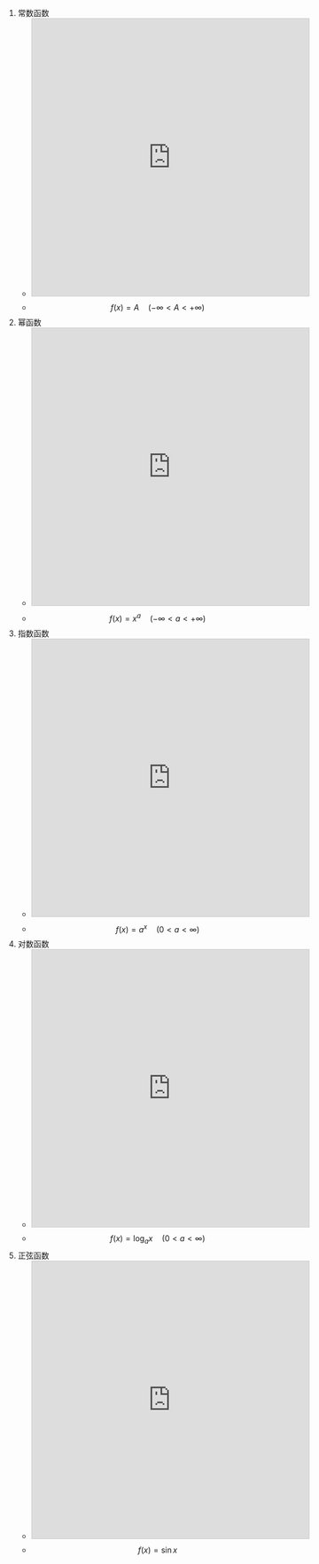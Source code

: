 1. 常数函数
	- <iframe src="https://www.desmos.com/calculator/wgkveoc5lu?embed" width="500" height="500" style="border: 1px solid #ccc;" frameborder=0></iframe>
	- $$f(x)=A\quad(-\infty<A<+\infty)$$
2. 幂函数
	- <iframe src="https://www.desmos.com/calculator/dtrjdq9ggv?embed" width="500" height="500" style="border: 1px solid #ccc" frameborder=0></iframe>
	- $$f(x)=x^a\quad (-\infty<a<+\infty)$$
3. 指数函数
	- <iframe src="https://www.desmos.com/calculator/qkaoo9xqk1?embed" width="500" height="500" style="border: 1px solid #ccc" frameborder=0></iframe>
	- $$f(x)=a^x\quad (0<a<\infty)$$
4. 对数函数
	- <iframe src="https://www.desmos.com/calculator/dsyqknimd2?embed" width="500" height="500" style="border: 1px solid #ccc" frameborder=0></iframe>
	- $$f(x)=\log_a{x}\quad (0<a<\infty)$$
5. 正弦函数
	- <iframe src="https://www.desmos.com/calculator/kk2i7wou10?embed" width="500" height="500" style="border: 1px solid #ccc" frameborder=0></iframe>
	- $$f(x)=\sin x$$
